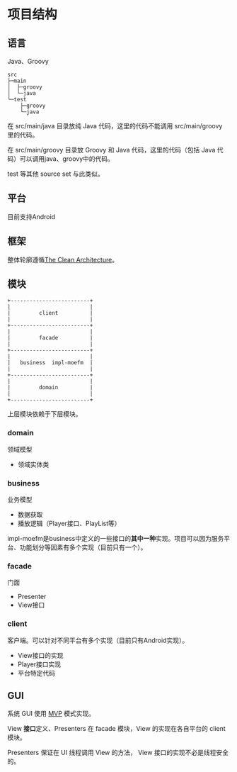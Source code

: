 # 项目结构

## 语言
Java、Groovy
```text
src
├─main
│  ├─groovy
│  └─java
└─test
    ├─groovy
    └─java
```
在 src/main/java 目录放纯 Java 代码，这里的代码不能调用 src/main/groovy 里的代码。

在 src/main/groovy 目录放 Groovy 和 Java 代码，这里的代码（包括 Java 代码）可以调用java、groovy中的代码。

test 等其他 source set 与此类似。

## 平台
目前支持Android

## 框架
整体轮廓遵循[The Clean Architecture](https://blog.8thlight.com/uncle-bob/2012/08/13/the-clean-architecture.html)。

## 模块
```text
+-------------------------+
|                         |
|         client          |
|                         |
+-------------------------+
|                         |
|         facade          |
|                         |
+-------------------------+
|                         |
|   business  impl-moefm  |
|                         |
+-------------------------+
|                         |
|         domain          |
|                         |
+-------------------------+
```
上层模块依赖于下层模块。

### domain
领域模型
* 领域实体类

### business
业务模型
* 数据获取
* 播放逻辑（Player接口、PlayList等）

impl-moefm是business中定义的一些接口的**其中一种**实现。项目可以因为服务平台、功能划分等因素有多个实现（目前只有一个）。

### facade
门面
* Presenter
* View接口

### client
客户端。可以针对不同平台有多个实现（目前只有Android实现）。
* View接口的实现
* Player接口实现
* 平台特定代码

## GUI
系统 GUI 使用 [MVP](https://zh.wikipedia.org/wiki/Model_View_Presenter) 模式实现。

View **接口**定义、Presenters 在 facade 模块，View 的实现在各自平台的 client 模块。

Presenters 保证在 UI 线程调用 View 的方法， View 接口的实现不必是线程安全的。
